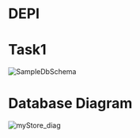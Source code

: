 # DEPI
# Task1

![SampleDbSchema](https://github.com/rahma-mohmed/DEPI/assets/99695242/d64ec658-4629-4349-aa85-c38bc910d297)


# Database Diagram

![myStore_diag](https://github.com/rahma-mohmed/DEPI/assets/99695242/5cb589fa-07dd-480a-b71b-329ee11673d3)
